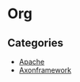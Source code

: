 # Org

## Categories

* [Apache](/reference/recipes/org/apache)
* [Axonframework](/reference/recipes/org/axonframework)


